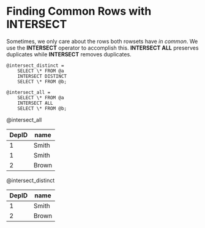 


# Finding Common Rows with INTERSECT

Sometimes, we only care about the rows both rowsets have _in common_. We use the **INTERSECT** operator to accomplish this. **INTERSECT ALL** preserves duplicates while **INTERSECT** removes duplicates.



```
@intersect_distinct =
    SELECT \* FROM @a
    INTERSECT DISTINCT
    SELECT \* FROM @b;

@intersect_all =
    SELECT \* FROM @a
    INTERSECT ALL
    SELECT \* FROM @b;
```

@intersect_all

| DepID | name |
| --- | --- |
| 1 | Smith |
| 1 | Smith |
| 2 | Brown |

@intersect_distinct

| DepID | name |
| --- | --- |
| 1 | Smith |
| 2 | Brown |

